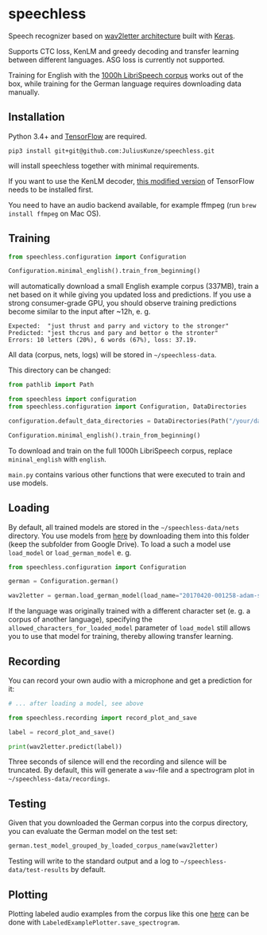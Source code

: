 # speechless
Speech recognizer based on [wav2letter architecture](https://arxiv.org/pdf/1609.03193v2.pdf) built with [Keras](https://keras.io/).

Supports CTC loss, KenLM and greedy decoding and transfer learning between different languages. ASG loss is currently not supported.

Training for English with the [1000h LibriSpeech corpus](http://www.openslr.org/12) works out of the box, 
while training for the German language requires downloading data manually.

## Installation

Python 3.4+ and [TensorFlow](https://www.tensorflow.org/install/) are required.

    pip3 install git+git@github.com:JuliusKunze/speechless.git

will install speechless together with minimal requirements.

If you want to use the KenLM decoder, [this modified version](https://github.com/timediv/tensorflow-with-kenlm) of TensorFlow needs to be installed first.

You need to have an audio backend available, for example ffmpeg (run `brew install ffmpeg` on Mac OS).  

## Training

```python
from speechless.configuration import Configuration

Configuration.minimal_english().train_from_beginning()
```
    
will automatically download a small English example corpus (337MB), 
train a net based on it while giving you updated loss and predictions.
If you use a strong consumer-grade GPU, you should observe training predictions become similar to the input after ~12h, e. g.
```
Expected:  "just thrust and parry and victory to the stronger"
Predicted: "jest thcrus and pary and bettor o the stronter"
Errors: 10 letters (20%), 6 words (67%), loss: 37.19.
```

All data (corpus, nets, logs) will be stored in `~/speechless-data`.

This directory can be changed:
```python
from pathlib import Path

from speechless import configuration
from speechless.configuration import Configuration, DataDirectories

configuration.default_data_directories = DataDirectories(Path("/your/data/path"))

Configuration.minimal_english().train_from_beginning()
```

To download and train on the full 1000h LibriSpeech corpus, replace `mininal_english` with `english`.

`main.py` contains various other functions that were executed to train and use models.

## Loading

By default, all trained models are stored in the `~/speechless-data/nets` directory. 
You use models from [here](https://drive.google.com/drive/folders/0B0Azt-a50ylyal9JVDJnbXJJd2c?usp=sharing) by downloading them into this folder (keep the subfolder from Google Drive).
To load a such a model use `load_model` or `load_german_model` e. g.

```python
from speechless.configuration import Configuration

german = Configuration.german()

wav2letter = german.load_german_model(load_name="20170420-001258-adam-small-learning-rate-transfer-to-German-freeze-0", load_epoch=2066)
```

If the language was originally trained with a different character set (e. g. a corpus of another language),
specifying the `allowed_characters_for_loaded_model` parameter of `load_model` still allows you to use that model for training, 
thereby allowing transfer learning. 

## Recording

You can record your own audio with a microphone and get a prediction for it:
```python
# ... after loading a model, see above

from speechless.recording import record_plot_and_save

label = record_plot_and_save()

print(wav2letter.predict(label))
```

Three seconds of silence will end the recording and silence will be truncated.
By default, this will generate a `wav`-file and a spectrogram plot in `~/speechless-data/recordings`.


## Testing

Given that you downloaded the German corpus into the corpus directory, you can evaluate the German model on the test set:

```python
german.test_model_grouped_by_loaded_corpus_name(wav2letter)
```

Testing will write to the standard output and a log to `~/speechless-data/test-results` by default.

## Plotting

Plotting labeled audio examples from the corpus like this one [here](https://docs.google.com/presentation/d/1X30IcB-CzCxnGt780ze0qOrbsRtDrxbWrZ_zQ91TOZQ/edit#slide=id.g1b9173e933_0_15) can be done with `LabeledExamplePlotter.save_spectrogram`.